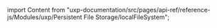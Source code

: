 
import Content from "uxp-documentation/src/pages/api-ref/reference-js/Modules/uxp/Persistent File Storage/localFileSystem";

<Content query="product=xd"/>
